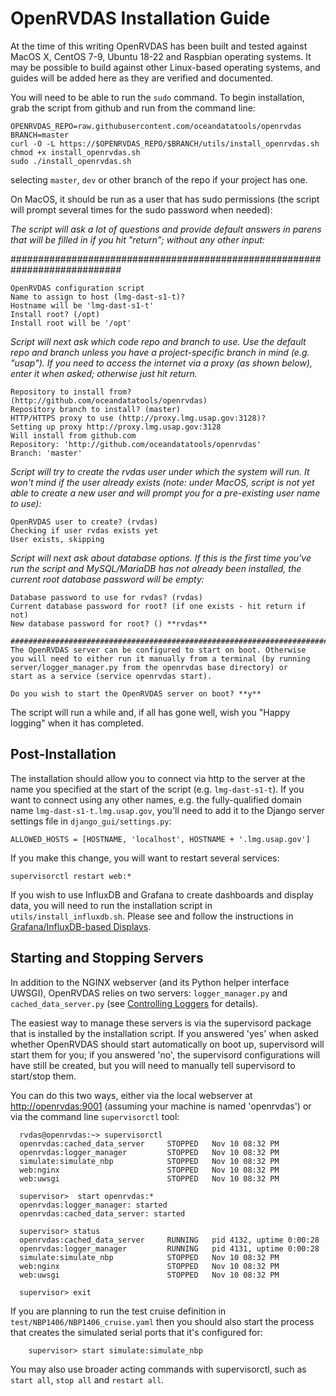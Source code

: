 # OpenRVDAS Installation Guide
At the time of this writing OpenRVDAS has been built and tested against MacOS X, CentOS 7-9, Ubuntu 18-22 and Raspbian
operating systems. It may be possible to build against other Linux-based operating systems, and guides will be added
here as they are verified and documented.

You will need to be able to run the ``sudo`` command. To begin installation, grab the script from github and run from the command line:
```
OPENRVDAS_REPO=raw.githubusercontent.com/oceandatatools/openrvdas
BRANCH=master
curl -O -L https://$OPENRVDAS_REPO/$BRANCH/utils/install_openrvdas.sh
chmod +x install_openrvdas.sh
sudo ./install_openrvdas.sh
```
selecting ``master``, ``dev`` or other branch of the repo if your project has one.

On MacOS, it should be run as a user that has sudo permissions (the script will prompt several times
for the sudo password when needed):

_The script will ask a lot of questions and provide default answers in parens that will be filled in if you hit "return"; without any other input:_

############################################################################

```
OpenRVDAS configuration script
Name to assign to host (lmg-dast-s1-t)?
Hostname will be 'lmg-dast-s1-t'
Install root? (/opt)
Install root will be '/opt'
```

_Script will next ask which code repo and branch to use. Use the default
repo and branch unless you have a project-specific branch in mind (e.g. "usap").
If you need to access the internet via a proxy (as shown below), enter it when
asked; otherwise just hit return._

```
Repository to install from? (http://github.com/oceandatatools/openrvdas)
Repository branch to install? (master)
HTTP/HTTPS proxy to use (http://proxy.lmg.usap.gov:3128)?
Setting up proxy http://proxy.lmg.usap.gov:3128
Will install from github.com
Repository: 'http://github.com/oceandatatools/openrvdas'
Branch: 'master'
```

_Script will try to create the rvdas user under which the system will run. 
It won't mind if the user already exists (note: under MacOS, script is not
yet able to create a new user and will prompt you for a pre-existing user
name to use):_

```
OpenRVDAS user to create? (rvdas)
Checking if user rvdas exists yet
User exists, skipping
```

_Script will next ask about database options. If this is the first time you've run the script and MySQL/MariaDB has not already been installed, the current root database password will be empty:_

```
Database password to use for rvdas? (rvdas)
Current database password for root? (if one exists - hit return if not)
New database password for root? () **rvdas**

############################################################################
The OpenRVDAS server can be configured to start on boot. Otherwise
you will need to either run it manually from a terminal (by running
server/logger_manager.py from the openrvdas base directory) or
start as a service (service openrvdas start).

Do you wish to start the OpenRVDAS server on boot? **y**
```

The script will run a while and, if all has gone well, wish you "Happy logging" when it has completed.

## Post-Installation

The installation should allow you to connect via http to the server at the name you specified at the start of the script (e.g. ``lmg-dast-s1-t``). If you want to connect using any other names, e.g. the fully-qualified domain name ``lmg-dast-s1-t.lmg.usap.gov``, you'll need to add it to the Django server settings file in ``django_gui/settings.py``:

```
ALLOWED_HOSTS = [HOSTNAME, 'localhost', HOSTNAME + '.lmg.usap.gov']
```
If you make this change, you will want to restart several services:

```
supervisorctl restart web:*
```

If you wish to use InfluxDB and Grafana to create dashboards and display data, you
will need to run the installation script in `utils/install_influxdb.sh`. Please
see and follow the instructions in [Grafana/InfluxDB-based Displays](docs/grafana_displays.md).

## Starting and Stopping Servers

In addition to the NGINX webserver (and its Python helper interface UWSGI), OpenRVDAS relies on two servers: ``logger_manager.py`` and ``cached_data_server.py`` (see [Controlling Loggers](docs/controlling_loggers.md) for details). 

The easiest way to manage these servers is via the supervisord package that is installed by the installation script. If you answered 'yes' when asked whether OpenRVDAS should start automatically on boot up, supervisord will start them for you; if you answered 'no', the supervisord configurations will have still be created, but you will need to manually tell supervisord to start/stop them.

You can do this two ways, either via the local webserver at [http://openrvdas:9001](http://openrvdas:9001) (assuming your machine is named 'openrvdas') or via the command line ``supervisorctl`` tool:

```
  rvdas@openrvdas:~> supervisorctl
  openrvdas:cached_data_server     STOPPED   Nov 10 08:32 PM
  openrvdas:logger_manager         STOPPED   Nov 10 08:32 PM
  simulate:simulate_nbp            STOPPED   Nov 10 08:32 PM
  web:nginx                        STOPPED   Nov 10 08:32 PM
  web:uwsgi                        STOPPED   Nov 10 08:32 PM

  supervisor>  start openrvdas:*
  openrvdas:logger_manager: started
  openrvdas:cached_data_server: started

  supervisor> status
  openrvdas:cached_data_server     RUNNING   pid 4132, uptime 0:00:28
  openrvdas:logger_manager         RUNNING   pid 4131, uptime 0:00:28
  simulate:simulate_nbp            STOPPED   Nov 10 08:32 PM
  web:nginx                        STOPPED   Nov 10 08:32 PM
  web:uwsgi                        STOPPED   Nov 10 08:32 PM

  supervisor> exit
```

If you are planning to run the test cruise definition in ``test/NBP1406/NBP1406_cruise.yaml`` then you should also start the process that creates the simulated serial ports that it's configured for:

```
    supervisor> start simulate:simulate_nbp
```

You may also use broader acting commands with supervisorctl, such as
``start all``, ``stop all`` and ``restart all``.
